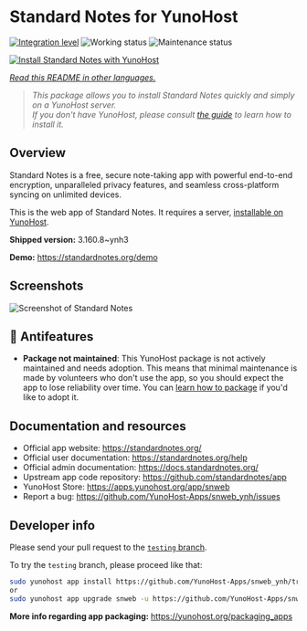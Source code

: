 <!--
N.B.: This README was automatically generated by <https://github.com/YunoHost/apps/tree/master/tools/readme_generator>
It shall NOT be edited by hand.
-->

# Standard Notes for YunoHost

[![Integration level](https://dash.yunohost.org/integration/snweb.svg)](https://dash.yunohost.org/appci/app/snweb) ![Working status](https://ci-apps.yunohost.org/ci/badges/snweb.status.svg) ![Maintenance status](https://ci-apps.yunohost.org/ci/badges/snweb.maintain.svg)

[![Install Standard Notes with YunoHost](https://install-app.yunohost.org/install-with-yunohost.svg)](https://install-app.yunohost.org/?app=snweb)

*[Read this README in other languages.](./ALL_README.md)*

> *This package allows you to install Standard Notes quickly and simply on a YunoHost server.*  
> *If you don't have YunoHost, please consult [the guide](https://yunohost.org/install) to learn how to install it.*

## Overview

Standard Notes is a free, secure note-taking app with powerful end-to-end encryption, unparalleled privacy features, and seamless cross-platform syncing on unlimited devices. 

This is the web app of Standard Notes. It requires a server, [installable on YunoHost](https://github.com/YunoHost-Apps/snserver_ynh).


**Shipped version:** 3.160.8~ynh3

**Demo:** <https://standardnotes.org/demo>

## Screenshots

![Screenshot of Standard Notes](./doc/screenshots/standard_notes.png)

## :red_circle: Antifeatures

- **Package not maintained**: This YunoHost package is not actively maintained and needs adoption. This means that minimal maintenance is made by volunteers who don't use the app, so you should expect the app to lose reliability over time. You can [learn how to package](https://yunohost.org/packaging_apps_intro) if you'd like to adopt it.

## Documentation and resources

- Official app website: <https://standardnotes.org/>
- Official user documentation: <https://standardnotes.org/help>
- Official admin documentation: <https://docs.standardnotes.org/>
- Upstream app code repository: <https://github.com/standardnotes/app>
- YunoHost Store: <https://apps.yunohost.org/app/snweb>
- Report a bug: <https://github.com/YunoHost-Apps/snweb_ynh/issues>

## Developer info

Please send your pull request to the [`testing` branch](https://github.com/YunoHost-Apps/snweb_ynh/tree/testing).

To try the `testing` branch, please proceed like that:

```bash
sudo yunohost app install https://github.com/YunoHost-Apps/snweb_ynh/tree/testing --debug
or
sudo yunohost app upgrade snweb -u https://github.com/YunoHost-Apps/snweb_ynh/tree/testing --debug
```

**More info regarding app packaging:** <https://yunohost.org/packaging_apps>
